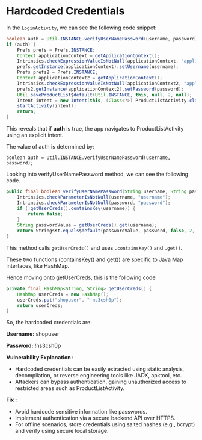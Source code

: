# Hardcoded Credentials

In the `LoginActivity`, we can see the following code snippet:

```java
boolean auth = Util.INSTANCE.verifyUserNamePassword(username, password);
if (auth) {
    Prefs prefs = Prefs.INSTANCE;
    Context applicationContext = getApplicationContext();
    Intrinsics.checkExpressionValueIsNotNull(applicationContext, "applicationContext");
    prefs.getInstance(applicationContext).setUsername(username);
    Prefs prefs2 = Prefs.INSTANCE;
    Context applicationContext2 = getApplicationContext();
    Intrinsics.checkExpressionValueIsNotNull(applicationContext2, "applicationContext");
    prefs2.getInstance(applicationContext2).setPassword(password);
    Util.saveProductList$default(Util.INSTANCE, this, null, 2, null);
    Intent intent = new Intent(this, (Class<?>) ProductListActivity.class);
    startActivity(intent);
    return;
}
```
This reveals that if **auth** is true, the app navigates to ProductListActivity using an explicit intent.

The value of auth is determined by:

`boolean auth = Util.INSTANCE.verifyUserNamePassword(username, password);`

Looking into verifyUserNamePassword method, we can see the following code.

```java
public final boolean verifyUserNamePassword(String username, String password) {
    Intrinsics.checkParameterIsNotNull(username, "username");
    Intrinsics.checkParameterIsNotNull(password, "password");
    if (!getUserCreds().containsKey(username)) {
        return false;
    }
    String passwordValue = getUserCreds().get(username);
    return StringsKt.equals$default(passwordValue, password, false, 2, null);
}
```

This method calls `getUserCreds()` and uses `.containsKey()` and `.get()`.

These two functions (containsKey() and get()) are specific to Java Map interfaces, like HashMap.

Hence moving onto getUserCreds, this is the following code 

```java
private final HashMap<String, String> getUserCreds() {
    HashMap userCreds = new HashMap();
    userCreds.put("shopuser", "!ns3csh0p");
    return userCreds;
}
```
So, the hardcoded credentials are:

**Username:** shopuser

**Password:** !ns3csh0p

**Vulnerability Explanation :**

- Hardcoded credentials can be easily extracted using static analysis, decompilation, or reverse engineering tools like JADX, apktool, etc.
- Attackers can bypass authentication, gaining unauthorized access to restricted areas such as ProductListActivity.


**Fix :**

- Avoid hardcode sensitive information like passwords.
- Implement authentication via a secure backend API over HTTPS.
- For offline scenarios, store credentials using salted hashes (e.g., bcrypt) and verify using secure local storage.
